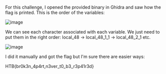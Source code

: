 For this challenge, I opened the provided binary in Ghidra and saw how the flag is printed. This is the order of the variables:

![image](https://user-images.githubusercontent.com/80063008/227557469-27867564-fd9f-420f-a346-cc4b0d8a7466.png)

We can see each character associated with each variable. We just need to put them in the right order: local_48 -> local_48_1_1 -> local_48_2_1 etc.

![image](https://user-images.githubusercontent.com/80063008/227557623-f3577982-0c6c-48e5-9f79-9b7c1b6a5202.png)

I did it manually and got the flag but I'm sure there are easier ways:

HTB{br0k3n_4p4rt,n3ver_t0_b3_r3p41r3d}